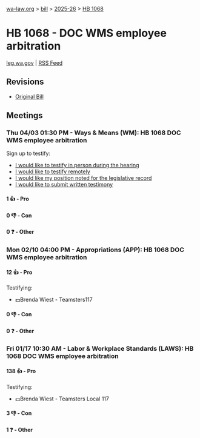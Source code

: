 [wa-law.org](/) > [bill](/bill/) > [2025-26](/bill/2025-26/) > [HB 1068](/bill/2025-26/hb/1068/)

# HB 1068 - DOC WMS employee arbitration
[leg.wa.gov](https://app.leg.wa.gov/billsummary?BillNumber=1068&Year=2025&Initiative=false) | [RSS Feed](./rss.xml)

## Revisions
* [Original Bill](1/)

## Meetings
### Thu 04/03 01:30 PM - Ways & Means (WM): HB 1068 DOC WMS employee arbitration
Sign up to testify:
* [I would like to testify in person during the hearing](https://app.leg.wa.gov/csi/Testifier/Add?chamber=House&mId=33215&aId=166702&caId=26784&tId=1)
* [I would like to testify remotely](https://app.leg.wa.gov/csi/Testifier/Add?chamber=House&mId=33215&aId=166702&caId=26784&tId=2)
* [I would like my position noted for the legislative record](https://app.leg.wa.gov/csi/Testifier/Add?chamber=House&mId=33215&aId=166702&caId=26784&tId=3)
* [I would like to submit written testimony](https://app.leg.wa.gov/csi/Testifier/Add?chamber=House&mId=33215&aId=166702&caId=26784&tId=4)

#### 1 👍 - Pro

#### 0 👎 - Con

#### 0 ❓ - Other

### Mon 02/10 04:00 PM - Appropriations (APP): HB 1068 DOC WMS employee arbitration
#### 12 👍 - Pro
Testifying:
* 💵Brenda Wiest - Teamsters117

#### 0 👎 - Con

#### 0 ❓ - Other

### Fri 01/17 10:30 AM - Labor & Workplace Standards (LAWS): HB 1068 DOC WMS employee arbitration
#### 138 👍 - Pro
Testifying:
* 💵Brenda Wiest - Teamsters Local 117

#### 3 👎 - Con

#### 1 ❓ - Other
